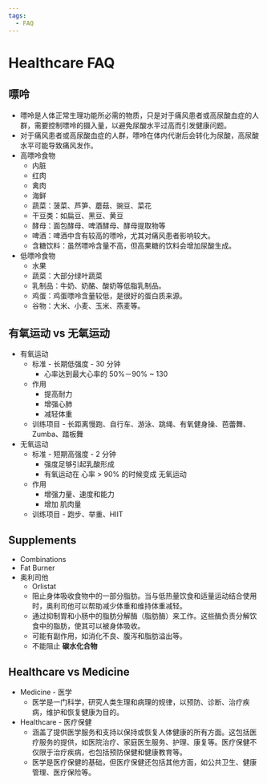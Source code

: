 ```yaml
---
tags:
  - FAQ
---
```


# Healthcare FAQ

## 嘌呤

- 嘌呤是人体正常生理功能所必需的物质，只是对于痛风患者或高尿酸血症的人群，需要控制嘌呤的摄入量，以避免尿酸水平过高而引发健康问题。
- 对于痛风患者或高尿酸血症的人群，嘌呤在体内代谢后会转化为尿酸，高尿酸水平可能导致痛风发作。
- 高嘌呤食物
  - 内脏
  - 红肉
  - 禽肉
  - 海鲜
  - 蔬菜：菠菜、芦笋、蘑菇、豌豆、菜花
  - 干豆类：如扁豆、黑豆、黄豆
  - 酵母：面包酵母、啤酒酵母、酵母提取物等
  - 啤酒：啤酒中含有较高的嘌呤，尤其对痛风患者影响较大。
  - 含糖饮料：虽然嘌呤含量不高，但高果糖的饮料会增加尿酸生成。
- 低嘌呤食物
  - 水果
  - 蔬菜：大部分绿叶蔬菜
  - 乳制品：牛奶、奶酪、酸奶等低脂乳制品。
  - 鸡蛋：鸡蛋嘌呤含量较低，是很好的蛋白质来源。
  - 谷物：大米、小麦、玉米、燕麦等。

## 有氧运动 vs 无氧运动

- 有氧运动
  - 标准 - 长期低强度 - 30 分钟
    - 心率达到最大心率的 50%－90% ~ 130
  - 作用
    - 提高耐力
    - 增强心肺
    - 减轻体重
  - 训练项目 - 长距离慢跑、自行车、游泳、跳绳、有氧健身操、芭蕾舞、Zumba、踏板舞
- 无氧运动
  - 标准 - 短期高强度 - 2 分钟
    - 强度足够引起乳酸形成
    - 有氧运动在 心率 > 90% 的时候变成 无氧运动
  - 作用
    - 增强力量、速度和能力
    - 增加 肌肉量
  - 训练项目 - 跑步、举重、HIIT

## Supplements

- Combinations
- Fat Burner
- 奥利司他
  - Orlistat
  - 阻止身体吸收食物中的一部分脂肪。当与低热量饮食和适量运动结合使用时，奥利司他可以帮助减少体重和维持体重减轻。
  - 通过抑制胃和小肠中的脂肪分解酶（脂肪酶）来工作。这些酶负责分解饮食中的脂肪，使其可以被身体吸收。
  - 可能有副作用，如消化不良、腹泻和脂肪溢出等。
  - 不能阻止 **碳水化合物**

## Healthcare vs Medicine

- Medicine - 医学
  - 医学是一门科学，研究人类生理和病理的规律，以预防、诊断、治疗疾病，维护和恢复健康为目的。
- Healthcare - 医疗保健
  - 涵盖了提供医学服务和支持以保持或恢复人体健康的所有方面。这包括医疗服务的提供，如医院治疗、家庭医生服务、护理、康复等。医疗保健不仅限于治疗疾病，也包括预防保健和健康教育等。
  - 医学是医疗保健的基础，但医疗保健还包括其他方面，如公共卫生、健康管理、医疗保险等。
